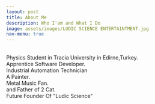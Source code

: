 ```yaml
---
layout: post
title: About Me
description: Who I'am and What I Do
image: assets/images/LUDIC SCIENCE ENTERTAINTMENT.jpg
nav-menu: true
---
```


<br />Physics Student in Tracia University in Edirne,Turkey.
<br />Apprentice Software Developer.
<br />Industrial Automation Technician
<br />A Painter.
<br />Metal Music Fan.
<br />and Father of 2 Cat.
<br />Future Founder Of "Ludic Science"

